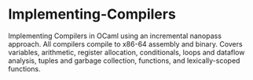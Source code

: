 # Implementing-Compilers
Implementing Compilers in OCaml using an incremental nanopass approach. All compilers compile to x86-64 assembly and binary. Covers variables, arithmetic, register allocation, conditionals, loops and dataflow analysis, tuples and garbage collection, functions, and lexically-scoped functions.
